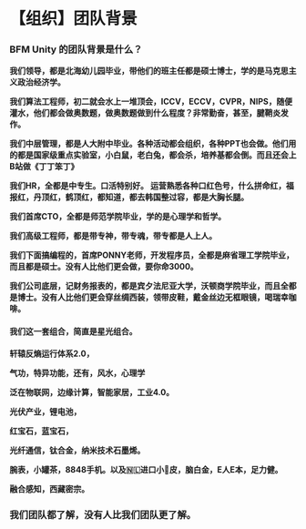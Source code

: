 # 【组织】团队背景

### BFM Unity 的团队背景是什么？

**我们领导，都是北海幼儿园毕业，带他们的班主任都是硕士博士，学的是马克思主义政治经济学。**

**我们算法工程师，初二就会水上一堆顶会，ICCV，ECCV，CVPR，NIPS，随便灌水，他们都会做奥数题，做奥数题做到什么程度？非常勤奋，甚至，腱鞘炎发作。** 

**我们中层管理，都是人大附中毕业。各种活动都会组织，各种PPT也会做。他们用的都是国家级重点实验室，小白鼠，老白兔，都会杀，培养基都会倒。而且还会上B站做《丁丁笨丁》** 

**我们HR，全都是中专生。口活特别好。** **运营熟悉各种口红色号，什么拼命红，福报红，丹顶红，鹤顶红，都知道，都去韩国整过容，都是大胸长腿。** 

**我们首席CTO，全都是师范学院毕业，学的是心理学和哲学。** 

**我们高级工程师，都是带专神，带专魂，带专都是人上人。** 

**我们下面搞编程的，首席PONNY老师，开发程序员，全都是麻省理工学院毕业，而且都是硕士。没有人比他们更会做，要你命3000。** 

**我们公司底层，记财务报表的，都是宾夕法尼亚大学，沃顿商学院毕业，而且全都是博士。没有人比他们更会穿丝绸西装，领带皮鞋，戴金丝边无框眼镜，喝瑞幸咖啡。**

#### 我们这一套组合，简直是星光组合。 <a id="-"></a>

**轩辕反熵运行体系2.0，** 

**气功，特异功能，还有，风水，心理学** 

**泛在物联网，边缘计算，智能家居，工业4.0。** 

**光伏产业，锂电池，**

**红宝石，蓝宝石，**

**光纤通信，钛合金，纳米技术石墨烯。**

**腕表，小罐茶，8848手机。以及🇳🇱进口小🐂皮，脑白金，E人E本，足力健。**

**融合感知，西藏密宗。**

### 我们团队都了解，没有人比我们团队更了解。

